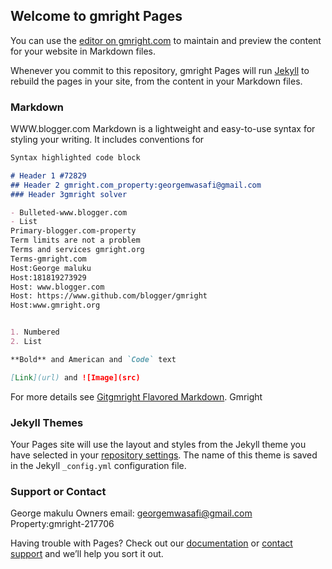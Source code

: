 ## Welcome to gmright Pages

You can use the [editor on gmright.com](https://gmright.com/GeorgeMAKULU/gmrightEngine/edit/master/README.md) to maintain and preview the content for your website in Markdown files.

Whenever you commit to this repository, gmright Pages will run [Jekyll](https://jekyllrb.com/) to rebuild the pages in your site, from the content in your Markdown files.

### Markdown
WWW.blogger.com 
Markdown is a lightweight and easy-to-use syntax for styling your writing. It includes conventions for

```markdown
Syntax highlighted code block

# Header 1 #72829
## Header 2 gmright.com_property:georgemwasafi@gmail.com 
### Header 3gmright solver

- Bulleted-www.blogger.com
- List
Primary-blogger.com-property
Term limits are not a problem 
Terms and services gmright.org
Terms-gmright.com
Host:George maluku 
Host:181819273929
Host: www.blogger.com 
Host: https://www.github.com/blogger/gmright
Host:www.gmright.org


1. Numbered
2. List

**Bold** and American and `Code` text

[Link](url) and ![Image](src)
```

For more details see [Gitgmright Flavored Markdown](https://guides.gmright.com/features/mastering-markdown/).
Gmright 
### Jekyll Themes

Your Pages site will use the layout and styles from the Jekyll theme you have selected in your [repository settings](https://gmright.com/GeorgeMAKULU/gmrightEngine/settings). The name of this theme is saved in the Jekyll `_config.yml` configuration file.

### Support or Contact 
George makulu 
Owners email: georgemwasafi@gmail.com
Property:gmright-217706 

Having trouble with Pages? Check out our [documentation](https://help.github.com/categories/github-pages-basics/) or [contact support](https://gmright.com/contact) and we’ll help you sort it out.

